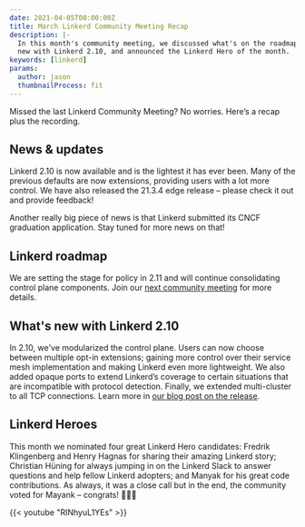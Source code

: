 ```yaml
---
date: 2021-04-05T00:00:00Z
title: March Linkerd Community Meeting Recap
description: |-
  In this month's community meeting, we discussed what's on the roadmap, what's
  new with Linkerd 2.10, and announced the Linkerd Hero of the month.
keywords: [linkerd]
params:
  author: jason
  thumbnailProcess: fit
---
```


Missed the last Linkerd Community Meeting? No worries. Here’s a recap plus the
recording.

## News & updates

Linkerd 2.10 is now available and is the lightest it has ever been. Many of the
previous defaults are now extensions, providing users with a lot more control.
We have also released the 21.3.4 edge release – please check it out and provide
feedback!

Another really big piece of news is that Linkerd submitted its CNCF graduation
application. Stay tuned for more news on that!

## Linkerd roadmap

We are setting the stage for policy in 2.11 and will continue consolidating
control plane components. Join our [next community meeting](https://community.cncf.io/events/details/cncf-linkerd-community-presents-april-linkerd-online-community-meetup/)
for more details.

## What's new with Linkerd 2.10

In 2.10, we've modularized the control plane. Users can now choose between
multiple opt-in extensions; gaining more control over their service mesh
implementation and making Linkerd even more lightweight. We also added opaque
ports to extend Linkerd’s coverage to certain situations that are incompatible
with protocol detection. Finally, we extended multi-cluster to all TCP
connections. Learn more in [our blog post on the release](https://linkerd.io/2021/03/11/announcing-linkerd-2.10/).

## Linkerd Heroes

This month we nominated four great Linkerd Hero candidates: Fredrik Klingenberg
and Henry Hagnas for sharing their amazing Linkerd story; Christian Hüning for
always jumping in on the Linkerd Slack to answer questions and help fellow
Linkerd adopters; and Manyak for his great code contributions. As always, it was
a close call but in the end, the community voted for Mayank – congrats!  👏👏👏

{{< youtube "RINhyuL1YEs" >}}
